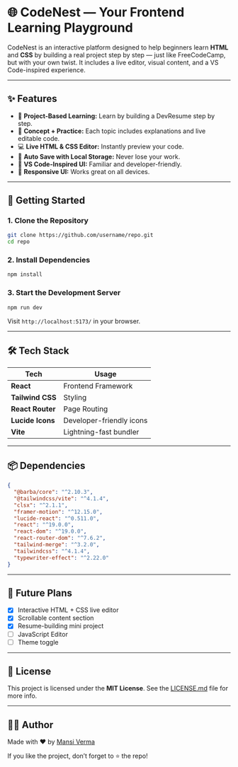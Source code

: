 # 🌐 CodeNest — Your Frontend Learning Playground

CodeNest is an interactive platform designed to help beginners learn **HTML** and **CSS** by building a real project step by step — just like FreeCodeCamp, but with your own twist. It includes a live editor, visual content, and a VS Code-inspired experience.

---

## ✨ Features

- 📝 **Project-Based Learning:** Learn by building a DevResume step by step.
- 🧠 **Concept + Practice:** Each topic includes explanations and live editable code.
- 💻 **Live HTML & CSS Editor:** Instantly preview your code.
- 💾 **Auto Save with Local Storage:** Never lose your work.
- 🎨 **VS Code-Inspired UI:** Familiar and developer-friendly.
- 📱 **Responsive UI:** Works great on all devices.

---

## 🚀 Getting Started

### 1. Clone the Repository

```bash
git clone https://github.com/username/repo.git
cd repo
````

### 2. Install Dependencies

```bash
npm install
```

### 3. Start the Development Server

```bash
npm run dev
```

Visit `http://localhost:5173/` in your browser.

---

## 🛠️ Tech Stack

| Tech                  | Usage                       |
| --------------------- | --------------------------- |
| **React**             | Frontend Framework          |
| **Tailwind CSS**      | Styling                     |
| **React Router**      | Page Routing                |
| **Lucide Icons**      | Developer-friendly icons    |
| **Vite**              | Lightning-fast bundler      |

---

## 📦 Dependencies

```json
{
  "@barba/core": "^2.10.3",
  "@tailwindcss/vite": "^4.1.4",
  "clsx": "^2.1.1",
  "framer-motion": "^12.15.0",
  "lucide-react": "^0.511.0",
  "react": "^19.0.0",
  "react-dom": "^19.0.0",
  "react-router-dom": "^7.6.2",
  "tailwind-merge": "^3.2.0",
  "tailwindcss": "^4.1.4",
  "typewriter-effect": "^2.22.0"
}
```

---

## 🧪 Future Plans

* [x] Interactive HTML + CSS live editor
* [x] Scrollable content section
* [x] Resume-building mini project
* [ ] JavaScript Editor
* [ ] Theme toggle

---

## 📄 License

This project is licensed under the **MIT License**. See the [LICENSE.md](LICENSE.md) file for more info.

---

## 🙋‍♀️ Author

Made with ❤️ by [Mansi Verma](https://github.com/Mansiverma30)

If you like the project, don’t forget to ⭐ the repo!